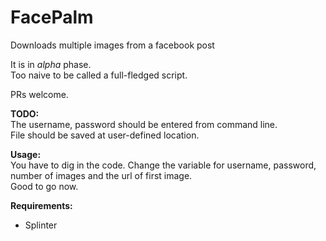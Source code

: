 # FacePalm
Downloads multiple images from a facebook post

It is in *alpha* phase.<br/>
Too naive to be called a full-fledged script.

PRs welcome.

**TODO:**<br/>
The username, password should be entered from command line.<br/>
File should be saved at user-defined location.<br/>

**Usage:**<br/>
You have to dig in the code. Change the variable for username, password, number of images and the url of first image.<br/>
Good to go now.<br/>

**Requirements:**
- Splinter
